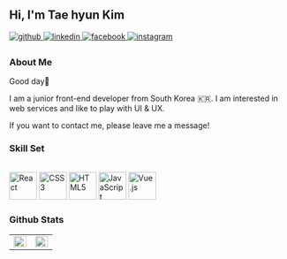 <br/>  

## Hi, I'm Tae hyun Kim  

<a href="#" target="_blank">
<img src=https://img.shields.io/badge/github-%2324292e.svg?&style=for-the-badge&logo=github&logoColor=white alt=github style="margin-bottom: 5px;" />
</a>
<a href="#" target="_blank">
<img src=https://img.shields.io/badge/linkedin-%231E77B5.svg?&style=for-the-badge&logo=linkedin&logoColor=white alt=linkedin style="margin-bottom: 5px;" />
</a>
<a href="#" target="_blank">
<img src=https://img.shields.io/badge/facebook-%232E87FB.svg?&style=for-the-badge&logo=facebook&logoColor=white alt=facebook style="margin-bottom: 5px;" />
</a>
<a href="#" target="_blank">
<img src=https://img.shields.io/badge/instagram-%23000000.svg?&style=for-the-badge&logo=instagram&logoColor=white&color=dd2a7b alt=instagram style="margin-bottom: 5px;" />
</a>  
  
### About Me

Good day🙂

I am a junior front-end developer from South Korea 🇰🇷. I am interested in web services and like to play with UI & UX.

If you want to contact me, please leave me a message!

### Skill Set
<br/>  
<div align="start">  
<img style="margin: 0px" src="https://profilinator.rishav.dev/skills-assets/react-original-wordmark.svg" alt="React" height="50" />  
<img style="margin: 0px" src="https://profilinator.rishav.dev/skills-assets/css3-original-wordmark.svg" alt="CSS3" height="50" />  
<img style="margin: 0px" src="https://profilinator.rishav.dev/skills-assets/html5-original-wordmark.svg" alt="HTML5" height="50" />  
<img style="margin: 0px" src="https://profilinator.rishav.dev/skills-assets/javascript-original.svg" alt="JavaScript" height="50" />
<img style="margin: 0px" src="https://profilinator.rishav.dev/skills-assets/vuejs-original-wordmark.svg" alt="Vue.js" height="50" />
</div>

### Github Stats  
<table><tr><td valign="top" width="50%">

<img src="https://github-readme-stats.vercel.app/api?username=office1201&show_icons=true&count_private=true&hide_border=true" align="left" style="width: 100%" />

</td><td valign="top" width="50%">

<img src="https://github-readme-stats.vercel.app/api/top-langs/?username=office1201&hide_border=true&layout=compact" align="left" style="width: 100%" />

</td></tr></table>  

<br/>
